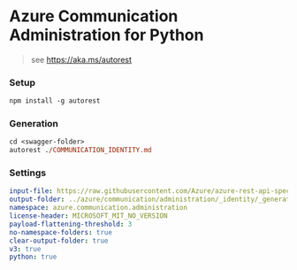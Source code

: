 # Azure Communication Administration for Python

> see https://aka.ms/autorest

### Setup
```ps
npm install -g autorest
```

### Generation
```ps
cd <swagger-folder>
autorest ./COMMUNICATION_IDENTITY.md
```

### Settings
``` yaml
input-file: https://raw.githubusercontent.com/Azure/azure-rest-api-specs/8818a603b78a1355ba1647ab9cd4e3354cdc4b69/specification/communication/data-plane/Microsoft.CommunicationServicesIdentity/preview/2020-07-20-preview2/CommunicationIdentity.json
output-folder: ../azure/communication/administration/_identity/_generated/
namespace: azure.communication.administration
license-header: MICROSOFT_MIT_NO_VERSION
payload-flattening-threshold: 3
no-namespace-folders: true
clear-output-folder: true
v3: true
python: true
```